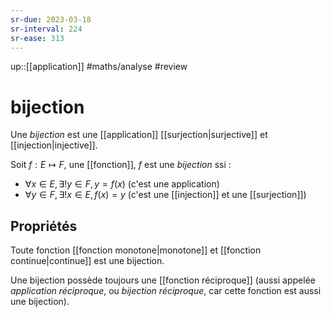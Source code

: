 ```yaml
---
sr-due: 2023-03-18
sr-interval: 224
sr-ease: 313
---
```

up::[[application]]
#maths/analyse #review 
# bijection

Une *bijection* est une [[application]] [[surjection|surjective]] et [[injection|injective]].

Soit $f: E\mapsto F$, une [[fonction]], $f$ est une _bijection_ ssi :
 - $\forall x\in E, \exists! y\in F, y=f(x)$ (c'est une application)
 - $\forall y\in F, \exists!x\in E, f(x) = y$ (c'est une [[injection]] et une [[surjection]])

## Propriétés
Toute fonction [[fonction monotone|monotone]] et [[fonction continue|continue]] est une bijection.

Une bijection possède toujours une [[fonction réciproque]] (aussi appelée _application réciproque_, ou _bijection réciproque_, car cette fonction est aussi une bijection).



